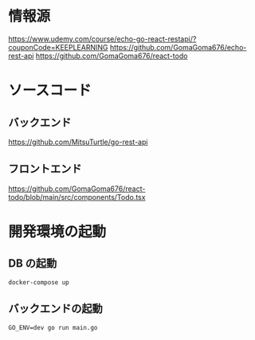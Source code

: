 # 情報源

https://www.udemy.com/course/echo-go-react-restapi/?couponCode=KEEPLEARNING
https://github.com/GomaGoma676/echo-rest-api
https://github.com/GomaGoma676/react-todo

# ソースコード

## バックエンド

https://github.com/MitsuTurtle/go-rest-api

## フロントエンド

https://github.com/GomaGoma676/react-todo/blob/main/src/components/Todo.tsx

# 開発環境の起動

## DB の起動

```
docker-compose up
```

## バックエンドの起動

```
GO_ENV=dev go run main.go
```
